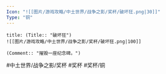 ```yaml
---
Icon: "![[图片/游戏攻略/中土世界/战争之影/奖杯/破坏狂.png|30]]"
Type: "铜"
---
```

```ad-common-bronze-trophy
title: (Title:: "破坏狂")
![[图片/游戏攻略/中土世界/战争之影/奖杯/破坏狂.png|100]]

(Comment:: "摧毁一座纪念碑。")
```

#中土世界/战争之影/奖杯 #奖杯 #奖杯/铜
